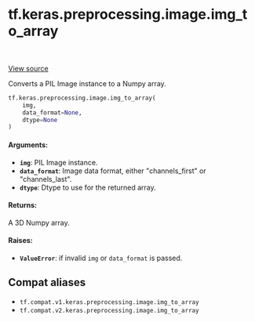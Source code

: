 <div itemscope itemtype="http://developers.google.com/ReferenceObject">
<meta itemprop="name" content="tf.keras.preprocessing.image.img_to_array" />
<meta itemprop="path" content="Stable" />
</div>

# tf.keras.preprocessing.image.img_to_array

<!-- Insert buttons and diff -->

<table class="tfo-notebook-buttons tfo-api" align="left">
</table>

<a target="_blank" href="/code/stable/tensorflow/python/keras/preprocessing/image.py">View source</a>



Converts a PIL Image instance to a Numpy array.

``` python
tf.keras.preprocessing.image.img_to_array(
    img,
    data_format=None,
    dtype=None
)
```



<!-- Placeholder for "Used in" -->


#### Arguments:


* <b>`img`</b>: PIL Image instance.
* <b>`data_format`</b>: Image data format,
    either "channels_first" or "channels_last".
* <b>`dtype`</b>: Dtype to use for the returned array.


#### Returns:

A 3D Numpy array.



#### Raises:


* <b>`ValueError`</b>: if invalid `img` or `data_format` is passed.

## Compat aliases

* `tf.compat.v1.keras.preprocessing.image.img_to_array`
* `tf.compat.v2.keras.preprocessing.image.img_to_array`

